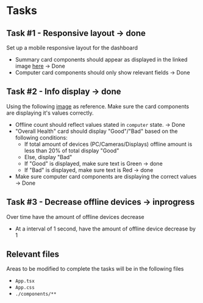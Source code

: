 # Tasks

## Task #1 - Responsive layout -> done
Set up a mobile responsive layout for the dashboard
* Summary card components should appear as displayed in the linked image [here](src/assets/ui-layout-mobile.png)  -> Done
* Computer card components should only show relevant fields  -> Done


## Task #2 - Info display -> done
Using the following [image](src/assets/ui-layout-desktop.png) as reference. Make sure the card components are displaying it's values correctly.
* Offline count should reflect values stated in `computer` state.  -> Done
* "Overall Health" card should display "Good"/"Bad" based on the following conditions:
  * If total amount of devices (PC/Cameras/Displays) offline amount is less than 20% of total display "Good"
  * Else, display "Bad"
  * If "Good" is displayed, make sure text is Green -> done
  * If "Bad" is displayed, make sure text is Red -> done
* Make sure computer card components are displaying the correct values -> Done


## Task #3 - Decrease offline devices -> inprogress
Over time have the amount of offline devices decrease
  * At a interval of 1 second, have the amount of offline device decrease by 1


## Relevant files
Areas to be modified to complete the tasks will be in the following files
- `App.tsx`
- `App.css`
- `./components/**`
